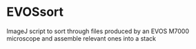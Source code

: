 # EVOSsort
ImageJ script to sort through files produced by an EVOS M7000 microscope and assemble relevant ones into a stack
